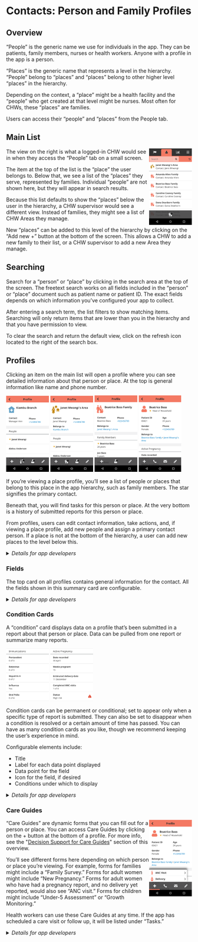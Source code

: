 # Contacts: Person and Family Profiles
<!-- TODO Refine screenshots, and add desktop view. -->

## Overview

“People” is the generic name we use for individuals in the app. They can be patients, family members, nurses or health workers. Anyone with a profile in the app is a person.

“Places” is the generic name that represents a level in the hierarchy. “People” belong to “places” and “places” belong to other higher level “places” in the hierarchy.

Depending on the context, a “place” might be a health facility and the “people” who get created at that level might be nurses. Most often for CHWs, these “places” are families. 

Users can access their “people” and “places” from the People tab. 

## Main List

<img src="images/contacts-main-list.png" width="23%" align="right" />

The view on the right is what a logged-in CHW would see in when they access the “People” tab on a small screen. 

The item at the top of the list is the “place” the user belongs to. Below that, we see a list of the “places” they serve, represented by families. Individual “people” are not shown here, but they will appear in search results. 

Because this list defaults to show the “places” below the user in the hierarchy, a CHW supervisor would see a different view. Instead of families, they might see a list of CHW Areas they manage. 

New “places” can be added to this level of the hierarchy by clicking on the “Add new +” button at the bottom of the screen. This allows a CHW to add a new family to their list, or a CHW supervisor to add a new Area they manage. 


## Searching

Search for a “person” or “place” by clicking in the search area at the top of the screen. The freetext search works on all fields included in the “person” or “place” document such as patient name or patient ID. The exact fields depends on which information you’ve configured your app to collect.

After entering a search term, the list filters to show matching items. Searching will only return items that are lower than you in the hierarchy and that you have permission to view. 

To clear the search and return the default view, click on the refresh icon located to the right of the search box.

## Profiles

Clicking an item on the main list will open a profile where you can see detailed information about that person or place. At the top is general information like name and phone number.

<p float="left">
  <img src="images/contacts-profile-1.png" width="23%" />
  <img src="images/contacts-profile-2.png" width="23%" />
  <img src="images/contacts-profile-3.png" width="23%" />
  <img src="images/contacts-profile-4.png" width="23%" />
</p>

If you’re viewing a place profile, you’ll see a list of people or places that belong to this place in the app hierarchy, such as family members. The star signifies the primary contact.

Beneath that, you will find tasks for this person or place. At the very bottom is a history of submitted reports for this person or place.

From profiles, users can edit contact information, take actions, and, if viewing a place profile, add new people and assign a primary contact person. If a place is not at the bottom of the hierarchy, a user can add new places to the level below this.

<details>
  <summary><em>Details for app developers</em></summary>

> **Configuring Contact Profiles**
> 
> #### Configuring Contact Profiles
> 
> A contact's profile page is defined by the [Fields](), [Cards](), and [Context]().
> 
> To update the Contact profiles for an app, changes must be compiled into `app-settings`, then uploaded.
> 
> Eg `medic-conf --local compile-app-settings backup-app-settings upload-app-settings`
</details>


### Fields
The top card on all profiles contains general information for the contact. All the fields shown in this summary card are configurable.

<details>
  <summary><em>Details for app developers</em></summary>

> **Configuring Contact Summary**
> 
> Each field that can be shown on a contact's profile is defined as an object in the `fields` array of `contact-summary.templated.js`. The properties for each object determine how and when the field is shown.
> 
> <!-- If you change this table, update the duplicate descriptions in ### Cards -->
> | property | type | description | required |
> |---|---|---|---|
> | `label` | `string` | A translation key which is shown with the field. | yes |
> | `icon` | `string` | The name of the icon to display beside this field, as defined through the Configuration > Icons page. | no |
> | `value` | `string` | The value shown for the field. | yes |
> | `filter` | `string` | The display filter to apply to the value, eg: `{ value: '2005-10-09', filter: 'age' }` will render as "11 years". Common filters are: `age`, `phone`, `weeksPregnant`, `relativeDate`, `relativeDay`, `fullDate`, `simpleDate`, `simpleDateTime`, `lineage`, `resourceIcon`, `translate`. For the complete list of filters, and more details on what each does, check out the code in [`medic/webapp/src/js/filters` dir](https://github.com/medic/medic/tree/master/webapp/src/js/filters). | no |
> | `width` | `integer` | The horizontal space for the field. Common values are 12 for full width, 6 for half width, or 3 for quarter width. Default 12. | no |
> | `translate` | `boolean` | Whether or not to translate the `value`. Defaults to false. | no |
> | `context` | `object` | When `translate: true` and `value` uses [translation variables](https://angular-translate.github.io/docs/#/guide/06_variable-replacement), this value should provide the translation variables. | no |
> | `appliesIf` | `function()` or `boolean` | Return true if the field should be shown. | no |
> | `appliesToType` | `string[]` | Filters the contacts for which `appliesIf` will be evaluated. For example, `['person']` or `['clinic', 'health_center']`. | no |
> 
> See [How to configure profile pages]() for an example. 
</details>

### Condition Cards

A “condition” card displays data on a profile that’s been submitted in a report about that person or place. Data can be pulled from one report or summarize many reports.

<p float="left">
  <img src="images/contacts-condition-card-1.png" width="23%" />
  <img src="images/contacts-condition-card-2.png" width="23%" />
</p>

Condition cards can be permanent or conditional; set to appear only when a specific type of report is submitted. They can also be set to disappear when a condition is resolved or a certain amount of time has passed. You can have as many condition cards as you like, though we recommend keeping the user’s experience in mind.

Configurable elements include: 
- Title 
- Label for each data point displayed
- Data point for the field 
- Icon for the field, if desired
- Conditions under which to display

<details>
  <summary><em>Details for app developers</em></summary>

> **Configuring Condition Cards**
> 
> Each condition card is defined as a card object in the `cards` array of `contact-summary.templated.js`. The properties for each object determine how and when the card and its fields are shown.
> 
> <!-- If you change the field data in this table, update the duplicate descriptions in ### Fields -->
> | property | type | description | required |
> |---|---|---|--|
> | `label` | `translation key` | Label on top of card. | yes |
> | `appliesToType` | `string[]` | A filter, so `appliesIf` is called only if the contact's type matches one or more of the elements. For example, `['person']`. Please, note that `['report']` is also allowed to create a report card. But, you cannot use it in conjunction with a contact's type. | no |
> | `appliesIf` | `function()` or `boolean` | Return true if the field should be shown. | no |
> | `modifyContext` | `function(context)` | Used to modify or add data which is passed as input to forms filled from the contact page. | no |
> | `fields` | `Array[]` of [fields](#fields) | The content of the card. | yes |
> | `fields[n].appliesIf` | `boolean` or `function(report)` | Same as Fields.appliesIf above. | |
> | `fields[n].label` | `string` or `function(report)` | Label shown with the field. | yes |
> | `fields[n].icon` | `string` or `function(report)` | The name of the icon to display beside this field, as defined through the Configuration > Icons page. | no |
> | `fields[n].value` | `string` or `function(report)` | The value shown for the field. | yes |
> | `fields[n].filter` | `string` or `function(report)` | The display filter to apply to the value, eg: `{ value: '2005-10-09', filter: 'age' }` will render as "11 years". Common filters are: `age`, `phone`, `weeksPregnant`, `relativeDate`, `relativeDay`, `fullDate`, `simpleDate`, `simpleDateTime`, `lineage`, `resourceIcon`, `translate`. For the complete list of filters, and more details on what each does, check out the code in [`medic/webapp/src/js/filters` dir](https://github.com/medic/medic/tree/master/webapp/src/js/filters). | no |
> | `fields[n].width` | `integer` or `function(report)` | The horizontal space for the field. Common values are 12 for full width, 6 for half width, or 3 for quarter width. Default 12. | no |
> | `fields[n].translate` | `boolean` or `function(report)` | Whether or not to translate the `value`. Defaults to false. | no |
> | `fields[n].context` | `object` | When `translate: true` and `value` uses [translation variables](https://angular-translate.github.io/docs/#/guide/06_variable-replacement), this value should provide the translation variables. Only supports properties `count` and `total` on cards. | no |
> 
> See [How to configure profile pages]() for an example. 
</details>

### Care Guides <!-- todo: Resolve Care Guides vs Actions -->

<img src="images/contacts-care-guides.png" width="23%" align="right" />

“Care Guides” are dynamic forms that you can fill out for a person or place. You can access Care Guides by clicking on the + button at the bottom of a profile. For more info, see the "[Decision Support for Care Guides]()" section of this overview. 

You’ll see different forms here depending on which person or place you’re viewing. For example, forms for families might include a “Family Survey.” Forms for adult women might include “New Pregnancy.” Forms for adult women who have had a pregnancy report, and no delivery yet reported, would also see “ANC visit.” Forms for children might include “Under-5 Assessment” or “Growth Monitoring.”

Health workers can use these Care Guides at any time. If the app has scheduled a care visit or follow up, it will be listed under “Tasks.” 

<details>
  <summary><em>Details for app developers</em></summary>

> **Configuring Care Guides**
> 
> Each care guide accessible from a contact profile is defined as an [App Form](). Context information can be provided to forms via the `context` object of `contact-summary.templated.js`.
> 
> To show an App Form on a contact's profile, the form's `expression` field in its properties file must evaluate to true for that contact. The context infomation from the profile is accessible as the variable `summary`.
> 
> The context data is also available directly within the app forms' XForm calculations, as `instance('contact-summary')/context/${variable}`. For instance if `context.is_pregnant` is used in the contact summary, it can be accessed in an XForm field's calculation as `instance('contact-summary')/context/is_pregnant`. Note that these fields are not available when editing a previously completed form, or when accessing the form from outside of the profile page.
> 
> See [How to configure profile pages]() and [How to build app forms]() for examples and more information. 
</details>